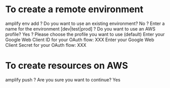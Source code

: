 # To create a remote environment
amplify env add
? Do you want to use an existing environment? No
? Enter a name for the environment [dev|test|prod]
? Do you want to use an AWS profile? Yes
? Please choose the profile you want to use (default)
Enter your Google Web Client ID for your OAuth flow:  XXX
Enter your Google Web Client Secret for your OAuth flow:  XXX

# To create resources on AWS
amplify push
? Are you sure you want to continue? Yes